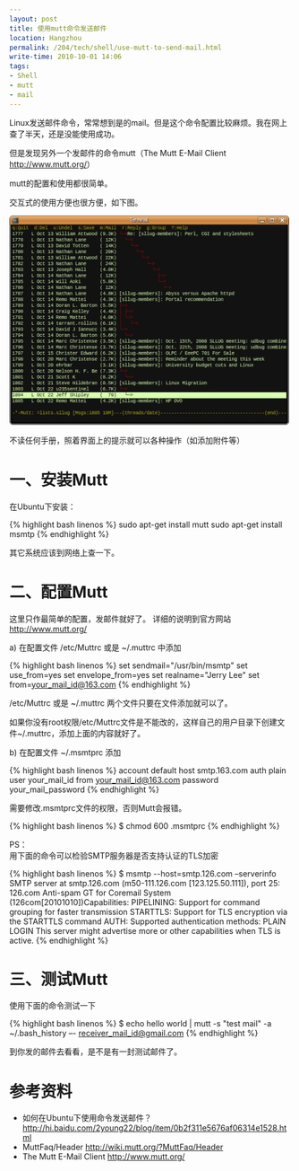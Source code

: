 ```yaml
---
layout: post
title: 使用mutt命令发送邮件
location: Hangzhou
permalink: /204/tech/shell/use-mutt-to-send-mail.html
write-time: 2010-10-01 14:06
tags:
- Shell
- mutt
- mail
---
```


Linux发送邮件命令，常常想到是的mail。但是这个命令配置比较麻烦。我在网上查了半天，还是没能使用成功。

但是发现另外一个发邮件的命令mutt（The Mutt E-Mail Client <http://www.mutt.org/>）

mutt的配置和使用都很简单。

交互式的使用方便也很方便，如下图。

![Mutt](/files/use-mutt-to-send-mail.jpg)

不读任何手册，照着界面上的提示就可以各种操作（如添加附件等）

一、安装Mutt
================

在Ubuntu下安装：

{% highlight bash linenos %}
sudo apt-get install mutt
sudo apt-get install msmtp
{% endhighlight %}

其它系统应该到网络上查一下。

二、配置Mutt
======================

这里只作最简单的配置，发邮件就好了。 详细的说明到官方网站 <http://www.mutt.org/>

a) 在配置文件 /etc/Muttrc 或是 ~/.muttrc 中添加

{% highlight bash linenos %}
set sendmail="/usr/bin/msmtp"
set use_from=yes
set envelope_from=yes
set realname="Jerry Lee"
set from=your_mail_id@163.com
{% endhighlight %}

/etc/Muttrc 或是 ~/.muttrc 两个文件只要在文件添加就可以了。

如果你没有root权限/etc/Muttrc文件是不能改的，这样自己的用户目录下创建文件~/.muttrc，添加上面的内容就好了。

b) 在配置文件 ~/.msmtprc 添加

{% highlight bash linenos %}
account default
host smtp.163.com
auth plain
user your_mail_id
from your_mail_id@163.com
password your_mail_password
{% endhighlight %}

需要修改.msmtprc文件的权限，否则Mutt会报错。

{% highlight bash linenos %}
$ chmod 600 .msmtprc
{% endhighlight %}

PS：   
用下面的命令可以检验SMTP服务器是否支持认证的TLS加密

{% highlight bash linenos %}
$ msmtp --host=smtp.126.com –serverinfo
SMTP server at smtp.126.com (m50-111.126.com [123.125.50.111]), port 25:    126.com Anti-spam GT for Coremail System (126com[20101010])Capabilities:    PIPELINING:        Support for command grouping for faster transmission    STARTTLS:        Support for TLS encryption via the STARTTLS command    AUTH:        Supported authentication methods:        PLAIN LOGIN This server might advertise more or other capabilities when TLS is active.
{% endhighlight %}

三、测试Mutt
====================

使用下面的命令测试一下

{% highlight bash linenos %}
$ echo hello world | mutt -s "test mail" -a ~/.bash_history –- receiver_mail_id@gmail.com
{% endhighlight %}

到你发的邮件去看看，是不是有一封测试邮件了。

参考资料
======================

- 如何在Ubuntu下使用命令发送邮件？ <http://hi.baidu.com/2young22/blog/item/0b2f311e5676af06314e1528.html>
- MuttFaq/Header <http://wiki.mutt.org/?MuttFaq/Header>
- The Mutt E-Mail Client <http://www.mutt.org/>

